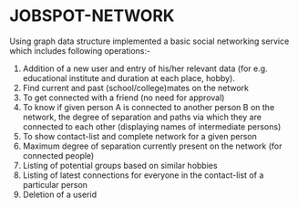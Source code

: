 # JOBSPOT-NETWORK

Using graph data structure implemented a  basic social  networking  service which includes following operations:-

1. Addition of a new user and entry of his/her relevant data (for e.g. educational institute
and duration at each place, hobby).
2. Find current and past (school/college)mates on the network
3. To get connected with a friend (no need for approval)
4. To know if given person A is connected to another person B on the network, the
degree of separation and paths via which they are connected to each other (displaying
names of intermediate persons)
5. To show contact-list and complete network for a given person
6. Maximum degree of separation currently present on the network (for connected
people)
7. Listing of potential groups based on similar hobbies
8. Listing of latest connections for everyone in the contact-list of a particular person
9. Deletion of a userid
